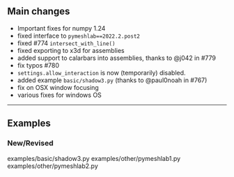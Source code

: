 ## Main changes

- Important fixes for numpy 1.24
- fixed interface to `pymeshlab==2022.2.post2`
- fixed #774 `intersect_with_line()`
- fixed exporting to x3d for assemblies
- added support to calarbars into assemblies, thanks to @j042 in  #779
- fix typos #780
- `settings.allow_interaction` is now (temporarily) disabled.
- added example `basic/shadow3.py` (thanks to @paul0noah in #767)
- fix on OSX window focusing
- various fixes for windows OS


-------------------------
## Examples

### New/Revised
examples/basic/shadow3.py
examples/other/pymeshlab1.py
examples/other/pymeshlab2.py



